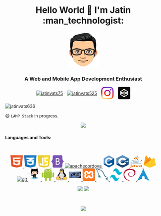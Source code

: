 <h1 align="center">Hello World 👋 I'm Jatin :man_technologist:</h1>
<p id="dev-logo" align="center"><img src="img/bitmoji.png" width="100"></p>
<h3 align="center">A Web and Mobile App Development Enthusiast</h3>

<!-- <h4 align="left">Connect with me:</h4> -->
<p align="center">
<a href="https://twitter.com/jatinvats75" target="blank"><img align="center" src="https://img.icons8.com/fluent/96/000000/twitter.png" alt="jatinvats75" width="40" /></a>&emsp;<a href="https://linkedin.com/in/jatinvats525" target="blank"><img align="center" src="https://img.icons8.com/fluent/96/000000/linkedin-2.png" alt="jatinvats525" width="40" /></a>&emsp;<a href="https://instagram.com/jatinvats525" target="blank"><img align="center" src="img/Instagram_5296765.svg" alt="jatinvats525" width="40" /></a>&emsp;<a href="https://codepen.io/jkvats" target="blank"><img align="center" src="img/codepen.svg" alt="jkvats" width="40" /></a></p>

<p align="left"> <img src="https://komarev.com/ghpvc/?username=jatinvats636&label=Profile%20views&color=025195&style=flat" alt="jatinvats636" /> </p>

😄 `LAMP Stack` in progress.

<!-- 
- 🔭 Currently working on SimpleNotes( A Note-Taking PWA )
- 🌱 I'm also working on B-Fit( A Gym Management Android App ) -->
<!--- 👯 Looking to collaborate on an open source project-->
  <!-- https://github-readme-streak-stats.herokuapp.com?user=jatinvats636&theme=merko&background=00000000&stroke=2C9CDD&border=DD272700 -->
  <p align="center"><img height="240em" src="https://github-readme-streak-stats.herokuapp.com?user=jatinvats636&theme=nightowl&background=00000000&stroke=3C9CDD&hide_border=true"></p>
  <h4 align="left">Languages and Tools:</h4><br>
  <p align="center"> <a href="https://www.w3.org/html/" target="_blank"> <img src="img/html.svg" alt="html5" width="40" height="40"/> </a> <a href="https://www.w3schools.com/css/" target="_blank"> <img src="img/css.svg" alt="css3" width="40" height="40"/> </a> <a href="https://developer.mozilla.org/en-US/docs/Web/JavaScript" target="_blank"> <img src="img/javascript.svg" alt="javascript" width="40" height="40"/> </a> <a href="https://getbootstrap.com" target="_blank"> <img src="img/bootstrap.svg" alt="bootstrap" width="40" height="40"/> </a> <a href="https://cordova.apache.org/" target="_blank"> <img src="https://www.vectorlogo.zone/logos/apache_cordova/apache_cordova-icon.svg" alt="apachecordova" width="40" height="40"/> </a> <a href="https://www.cprogramming.com/" target="_blank"> <img src="https://raw.githubusercontent.com/devicons/devicon/master/icons/c/c-original.svg" alt="c" width="40" height="40"/> </a> <a href="https://www.w3schools.com/cpp/" target="_blank"> <img src="img/cpp.svg" alt="cplusplus" width="40" height="40"/> </a> <a href="https://www.java.com" target="_blank"> <img src="img/java.svg" alt="java" width="40" height="40"/> </a> <a href="https://firebase.google.com/" target="_blank"> <img src="img/firebase.svg" alt="firebase" width="40" height="40"/> </a> <a href="https://git-scm.com/" target="_blank"> <img src="https://www.vectorlogo.zone/logos/git-scm/git-scm-icon.svg" alt="git" width="40" height="40"/> </a> <a href="https://github.com/" target="_blank"> <img src="img/github.svg" alt="git" width="40" height="40"/> </a> <a href="https://developer.android.com" target="_blank"> <img src="img/android.svg" alt="android" width="40" height="40"/> </a> <a href="https://www.linux.org/" target="_blank"> <img src="img/tux.svg" alt="linux" width="40" height="40"/> </a> <a href="https://www.php.net" target="_blank"> <img src="https://raw.githubusercontent.com/devicons/devicon/master/icons/php/php-original.svg" alt="php" width="40" height="40"/> </a> <a href="https://www.apachefriends.org/" target="_blank"> <img src="img/xampp.svg" alt="xampp" width="40" height="40"/> </a> <a href="https://www.mysql.com/" target="_blank"> <img src="img/mysql.svg" alt="mysql" width="40" height="40"/> </a> <a href="https://tailwindcss.com/" target="_blank"> <img src="img/tailwind.svg" alt="tailwind" width="40" height="40"/> </a> <a href="https://www.debian.org/" target="_blank"> <img src="img/debian.svg" alt="debian" width="40" height="40"/> </a> <a href="https://archlinux.org/" target="_blank"> <img src="img/arch.svg" alt="ArchLinux" width="40" height="40"/> </a></p>

<p align="center"><img height="130em" src="https://github-readme-stats.vercel.app/api?username=jatinvats636&theme=tokyonight&show_icons=true&hide=issues&count_private=true" />&nbsp;<img height="130em" src="https://github-readme-stats.vercel.app/api/top-langs/?username=jatinvats636&theme=tokyonight&layout=compact&langs_count=4" /></p><br>
<!--<p align="center"><img height="110em" src="https://github-readme-stats.vercel.app/api/pin/?username=jatinvats636&theme=tokyonight&repo=Calculator_cordova" /><img height="110em" src="https://github-readme-stats.vercel.app/api/pin/?username=jatinvats636&theme=tokyonight&repo=Stopwatch_cordova" /><img height="110em" src="https://github-readme-stats.vercel.app/api/pin/?username=jatinvats636&theme=tokyonight&repo=Stopwatch_cordova" /></p>
-->
<p align="center"><img src="https://activity-graph.herokuapp.com/graph?username=jatinvats636&theme=react-dark&hide_border=true&area=true" /></p>
<!--
- 🤔 I’m looking for help with 
- 💬 Ask me about ...
- 📫 How to reach me: ...
- 😄 Pronouns: ...
- ⚡ Fun fact: ...
-->
